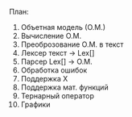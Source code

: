 План:
1. Объетная модель (О.М.)
2. Вычисление О.М.
3. Преоброзование О.М. в текст
4. Лексер текст -> Lex[]
5. Парсер Lex[] -> О.М.
6. Обработка ошибок
7. Поддержка Х
8. Поддержка мат. функций
9. Тернарный оператор
10. Графики
